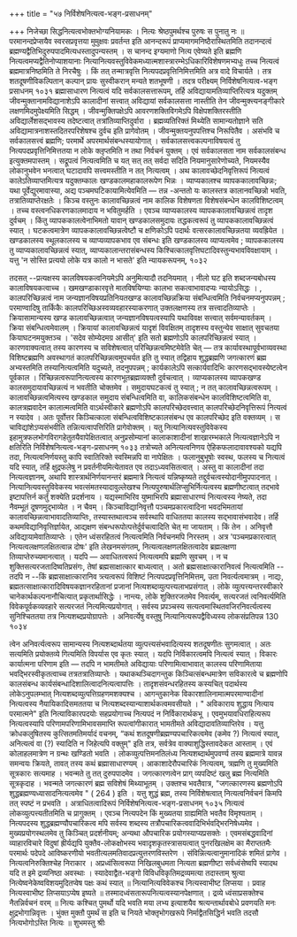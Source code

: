 +++
title = "५७ निर्विशेषनित्यत्व-भङ्ग-प्रसाधनम्"

+++
निजेच्छा सिद्धनित्यत्वभोक्तभोग्यनियामकः । नित्यः श्रेष्ठपुमर्थश्च पुरुषः स पुनातु नः ॥ 
परमानन्दप्रेप्सयैव स्वरसप्रवृत्तया मुमुक्षवः प्रवर्तन्त इति आनन्दरूपं प्राप्यमागमनिष्ठैरास्थितमिति तदानन्दत्वं ब्रह्मण्यद्वैतिभिदुरुपपादमित्यधस्तादुपन्यस्तम् । स चानन्द इग्यमाणो नित्य एवेष्यते इति ब्रह्मणि नित्यत्वमप्यद्वैतिनोप्याशयानाः नित्यानित्यवस्तुविवेकमध्यात्मशास्त्रारम्भेऽधिकारिविशेषणमभ्यधुः तच्च नित्यत्वं ब्रह्ममात्रनिष्ठमिति ते निरचैषुः । किं तत् तन्मात्रवृत्ति नित्यपदप्रवृत्तिनिमित्तमिति अत्र वादे विचार्यते । तत्र शतदूषणीविकल्पितान् कल्पान् प्रायः सुस्वीकरान् मन्यते शतभूषणी । तदत्र परीक्ष्यम् 
निर्विशेषनित्यत्व-भङ्ग प्रसाधनम् 
१०३१ 
ब्रह्मासाधारण नित्यत्वं यदि सर्वकालसत्तारूपम्, तर्हि अविद्यायामतिव्याप्तिरित्यत्र यदुक्तम् जीवन्मुक्तानामविद्यानाशेऽपि कालादीनां सत्त्वात् अविद्यायां सर्वकालसत्ता नास्तीति तेन जीवन्मुक्त्त्यनङ्गीकारे लक्षणमिदमुपेक्ष्यमिति सिद्धम् । जीवन्मुक्तिपक्षेऽपि आवरणशक्तिविगमेऽपि विक्षेपशक्तिरस्तीति अविद्यार्लेशसद्भावस्य तदेष्टत्वात् तत्रांतिव्याप्तिदुर्वारा । ब्रह्मव्यतिरिक्तं मिथ्येति सामान्यतोज्ञाने सति अविद्यामात्रनाशस्तदितरपरिशेषश्च दुर्वच इति प्रागेवोतम् । जीवन्मुक्तयनुपपत्तिश्च निरूपितैव । असंभवि च सर्वकालसत्त्वं ब्रह्मणि; परमार्थे अपरमार्थसंबन्धस्यायोगात् । सर्वकालसत्त्वकल्पनाविषयत्वं तु नित्यपदप्रवृत्तिनिमित्ततया न लोके क्लृप्तमिति न तथा निर्वचनं युक्तम् । एवं सर्वकालसता नाम सर्वकालसंबन्ध इत्युक्तमपास्तम् । सद्रूपत्वं नित्यत्वमिति च यत् सत् तत् सर्वदा सदिति नियमानुसारेणोच्यते, नियमस्यैव लोकानुभवेन भनत्वात् घटादावपि सत्त्वमस्तीति न तत् नित्यत्वम् । 
अथ कालावच्छेदनिवृत्तिरूपं नित्यत्वं कालेऽतिव्याप्तमित्यत्र यदुक्तम्कालः खण्डकालमहाकालरूपेण भिन्नः । व्याप्यकालश्च व्यापककालावच्छिन्नः; यथा पूर्वेद्युरमावास्या, अद्य पञ्चमघटिकायामित्येवमिति — तन्न -अन्ततो यः कालस्तत्र कालानवच्छिन्नो भवति, तत्रातिव्याप्तेरक्षतेः । किञ्च वस्तुनः कालावच्छिन्नत्वं नाम कालिक विशेषणता विशेषसंबन्धेन कालविशिष्टत्वम् । तच्च वस्त्वनधिकरणकालमादाय न भवितुमर्हति । एवञ्च व्याप्यकालस्य व्यापककालावच्छिन्नत्वं तादृश दुर्वचम् । किंतु व्यापककालत्वेनाभिमतो यावान् खण्डकालसमुदायः तद्धकत्वरूपं तु व्यापककालावच्छिन्नत्वं स्यात् । घटकत्वमात्रेण व्यापककालावच्छिन्नत्वेष्टौ च क्षणिकोऽपि पदार्थः वत्सरकालावच्छिन्नतया व्यवह्रियेत । खण्डकालस्य स्थूलकालस्य च व्याप्यव्यापकभाव एव संबन्धः इति खण्डकालस्य व्याप्यत्वमेव ; व्यापककालस्य तु व्याप्यकालावच्छिन्नत्वं स्यात्, व्याप्यकालान्तरासंबन्धस्य किश्चित्कालवृत्तिघटादिवस्तुन्यभावविवक्षायाम् । यत्तु 'न सोस्ति प्रत्ययो लोके यत्र कालो न भासते' इति न्यायकरूपनम्, 
१०३२ 

तदसत् --प्रत्यक्षस्य कालविषयकत्वनियमेऽपि अनुमित्यादौ तदनियमात् । नीलो घट इति शब्दजन्यबोधस्य कालाविषयकत्वाच्च । खमखण्डाकारवृत्ते
मातविषयिण्याः कालभा सकत्वाभावादप्यः न्यायोऽसिद्धः । 
, 
कालपरिच्छिन्नत्वं नाम जन्यज्ञानविषयप्रतिनियतखण्ड कालावच्छिन्नक्रिया संबन्धित्वमिति निर्वचनमप्यनुपपन्नम् ; परमाण्वादिषु तार्किकैः कालपरिच्छिअस्वव्यवहारस्याकरणात् उक्तलक्षणस्य तत्र सत्त्वादतिव्याप्तेः । क्रियासामान्यस्य खण्ड कालावच्छिन्नत्वात् जन्यज्ञानविषयत्वस्यापि यथाविवक्ष सत्त्वात् सर्वमन्यावर्तकम् । क्रिया संबन्धित्वमेवालम् । क्रियायां कालावच्छिन्नत्वं यादृशं विवक्षितम् तादृशस्य वस्तुन्येव साक्षात् सुवचतया कियाघटनमयुक्तञ्च । 'सदेव सोम्येदमग्र आसीत्' इति सतो ब्रह्मणोऽपि कालपरिच्छिन्नत्वं स्यात् । कारणवाक्यत्वात् तस्य कारणस्य च सविशेषत्वात् परिच्छिन्नत्वमिष्टमेवेति चेत् — तत्र कार्यावस्थापूर्वभाव्यवस्था विशिष्टब्रह्मणि अवस्थागतं कालपरिच्छिन्नत्वमुपचर्यत इति तु स्यात् तद्विहाय शुद्धब्रह्मणि जगत्कारणं ब्रह्म अभ्यस्तमिति तस्यानित्यत्वमिति यदुच्यते, तदनुपपन्नम् ; कार्यकालेऽपि सत्कार्यवादिभिः कारणसद्भावस्येष्टत्वेन पूर्वकाल । रिच्छिन्नत्वरूपानित्यत्वस्य कारणभूतब्रह्मव्यक्तौ दुर्वचत्वात् । व्याप्यकालस्य व्यापकखण्ड कालसमुदायावच्छिन्नत्यं न भवतीति चोक्तमेव । समुदायघटकत्वं तु स्यात् ; न तत् कालावच्छिन्नत्वरूपम् । कालावच्छिन्नत्वमित्यस्य खण्डकाल समुदाय संबन्धित्वमिति वा, कालिकसंबन्धेन कालविशिष्टत्वमिति वा, कालत्रह्मवादेन कालात्मत्वमिति वाऽर्थस्वीकारे ब्रह्मणोऽपि कालपरिच्छेदवत्त्वात् कालपरिच्छेदनिवृत्तिरूपं नित्यत्वं न स्यादेव । अतः पूर्वोत्तर किञ्चित्काला संबन्धित्वविशिष्टकालसंबन्ध एव कालपरिच्छेद इति वक्तव्यम् । स चाविद्यांशेऽप्यसंभवीति तन्नित्यत्वापत्तिरिति प्रागेवोक्तम् । 
यतु नित्यानित्यवस्तुविवेकस्य इहामुत्रफलभोगविरागहेतुतयैवापेक्षितत्वात् अनुप्रसोम्यानां कालाकाशादीनां शाखारम्भकाले नित्यत्वज्ञानेऽपि न क्षतिरिति
निर्विशेषनित्यत्व-भङ्ग-प्रसाधनम् 
१०३३ 
तत्रोच्यते अनित्यत्वनिणय ऐहिकफलादावावश्यको यद्यपि तदा, नित्यत्वनिर्णयस्तु कापि स्वातिरिक्ते स्वस्मिन्नपि वा नापेक्षितः । फलानुबुभूषोः स्वस्थ, फलस्य च नित्यत्वं यदि स्यात्, तर्हि क्षुद्रफलेषु न प्रवर्तनीयमित्येतावत एव तदाऽध्यवसितत्वात् । अस्तु वा कालादीनां तदा नित्यत्वज्ञानम्, अथापि शास्त्रार्थनिर्णयानन्तरं ब्रह्ममात्रे नित्यत्वं यन्निष्कृष्यते तद्दुर्वचत्वस्योदानीमुपपादनात् । नित्यानित्यवस्तुविवेकस्य भवत्संमतस्यादावुल्लेखश्च नित्यपुरुषार्थलिप्सुभिर्नित्यत्वस्य ब्रह्मणीष्टत्वात् तदभावे इष्टापत्तिर्न कर्तुं शक्येति प्रदर्शनाय । यद्यस्माभिरिव युष्माभिरपि ब्रह्मासाधारण्यं नित्यत्वस्य नेष्यते, तदा नैवम्भूतं दूषणमुद्भाव्येत । न चैवम् । 
किञ्चाविद्यानिवृत्तौ पञ्चमप्रकारत्वादिना भवदभिमतायां कालावच्छिन्नत्वाभावादतिव्याप्तिः, तस्यास्तथात्वञ्च सर्वस्थापि वाधिततया कालस्य सद्भावासंभवादेव। तर्हि कथमविद्यानिवृत्तिर्ज्ञायेत, आद्यक्षण संबन्धरूपोत्पत्तेर्दुर्वचत्वादिति चेत् मा जायताम् । किं तेन । अनिवृत्तौ अविद्यायामेवातिव्याप्तेः । एतेन ध्वंसरहितत्वं नित्यत्वमिति निर्वचनमपि निरस्तम् । अत्र 'पञ्चमप्रकारत्वात् नित्यत्वलक्षणलक्षितत्वान्न दोषः' इति लेखनमसंगतम्, नित्यत्वलक्षणलक्षितत्वादेव ब्रह्मलक्षणा तिव्याप्तेरुच्यमानत्वात् । 
यदपि — अवाधितत्वरूपं नित्यत्वमपि ब्रह्मणि सुवचम् । न च शुक्तिसत्यरजतादिष्वतिप्रसंगः, तेषां ब्रह्मसाक्षात्कार बाध्यत्वात् । अतो ब्रह्मसाक्षात्कारानिवत्वं नित्यत्वमिति --तदपि न --किं ब्रह्मसाक्षात्कारानिव त्र्त्यत्वरूपं विशिष्टं नित्यपदप्रवृत्तिनिमित्तम्, उता निवर्त्यत्वमात्रम् । नाद्यः, ब्रह्मतत्साक्षात्कारादिविषयकज्ञानरहितानां प्रजानां नित्यशब्दव्युत्पत्त्यलाभप्रसंगात् । लोके व्युत्पत्त्यन्तरस्वीकारे चानेकार्थकल्पनानौचित्यात् प्रकृतार्थासिद्धेः । नान्त्यः, लोके शुक्तिरजतमेव निवर्त्यम्, सत्यरजतं त्वनिवर्त्यमिति विवेकपूर्वकव्यवहारे सत्यरजतं नित्यमित्यप्रयोगात् । सर्वस्य प्रपञ्चस्य सत्यत्वमास्थितवजिरनिवर्त्यत्वस्य सुनिश्चिततया तत्र नित्यशब्दप्रयोग्रापत्तेः । अनिवर्त्येषु वस्तुषु नित्यानित्यरूपद्वैविध्यस्य लोकसंप्रतिपन्न
130 
१०३४ 

त्वेन अनिवर्त्यत्वरूप सामान्यस्य नित्यशब्दार्थतया व्युत्पत्त्यसंभवादित्यस्य शतदूषणीतः सुगमत्वात् । अतः सत्यमिति प्रयोक्तव्ये गित्यमिति विपर्यास एव कृतः स्यात् । 
यदपि निर्विकारत्वमपि नित्यत्वं स्यात् । विकारः कार्यात्मना परिणाम इति — तदपि न भामतीमते अविद्यायाः परिणामित्वाभावात् कालस्य परिणामिताया भवद्भिरस्वीकृतत्वाच्च तत्रतत्रातिव्याप्तेः । यथाकथञ्चिदागन्तुक किञ्चित्संबन्धमात्रेण सविकारत्वे च ब्रह्मणोपि कालसंबन्ध कार्यसंबन्धादिशालित्वादनित्यत्वापत्तिः । तादृशसंवन्धरहितस्य कस्यचित् पदार्थस्य लोकेऽनुपलम्भात् नित्यशब्दव्युत्पत्तिग्रहणमशक्यश्च । आगन्तुकानेक विकारशालिनामात्मपरमाण्वादीनां नित्यत्वस्य नैयायिकादिसमततया च नित्यशब्दस्यान्याशार्थकत्वमवसीयते । " अविकाराय शुद्धाय नित्याय परमात्मने" इति नित्याविकारपदयोः सहप्रयोगाच्च नित्यपदं न निर्विकारार्थकभू । एवमुभयावधिराहित्यरूप नित्यत्वस्यापि परिणामपरिणामिभावसमाप्ति रूपत्वांगीकारात् भामतीमते अविद्यादावतिव्याप्तिरेव । 
यत्तु क्रोधकलुषितस्य कुत्सितमतिमर्यादं वचनम्, “कथं शतदूषणीब्रह्मण्यपचारिकत्वमेव (कमेव ?) नित्यत्वं स्यात्, अनित्यत्वं वा (?) स्यादिति न जिहेत्यपि वक्तुम्" इति तत्र, सर्वत्रेव वाक्याशुद्धिस्तावदेकत आस्ताम् । एवं कोलाहलमात्रेण न ग्रन्थः खण्डितो भवति । लोकव्युत्पत्तिमनतिलंध्य नित्यशब्दार्थमुपवर्ण्य तस्य ब्रह्ममात्रे यावन्न समन्वयः क्रियते, तावत् तस्य कथं ब्रह्मासाधारण्यम् । आकाशादेरौपचारिकं नित्यत्वम्, त्रह्मणि तु मुख्यमिति सूत्रकारः सत्यमाह । भवन्मते तु तत् दुरुपपादमेव । जगत्कारणत्वेन प्राग् व्यपदिष्टं खलु ब्रह्म नित्यमिति सूत्रकृदाह । भवन्मते जगत्कारणं ब्रह्म सविशेषं मिथ्याभूतम् । उक्तश्च भवतैवात्र, "जगत्कारणस्य ब्रह्मणोऽपि शुद्धब्रह्मण्यध्यासादनित्यत्वमेव " ( 264 ) इति । यत्तु शुद्धं ब्रह्म, तस्य निर्विशेषत्वात् नित्यत्वनिर्वचनं किमपि तत् स्पष्टं न प्रभवति । अत्राधितत्वादिरूपं 
निर्विशेषनित्यत्व-भङ्ग-प्रसाधनम् 
१०३५ 
नित्यत्वं लोकव्युत्पत्त्यतीतमिति च प्रागुक्तम् । एवञ्च नित्यपदेन किं मुख्यतया ग्राह्यमिति भवतैव विमृश्यताम् । नित्यपदस्य शुद्धब्रह्मण्यौपचारिकत्व मपि सर्वस्य शब्दस्य तत्रौपचारिकत्ववादिभिर्भवद्भिरनिषेध्यमेव । मुख्यप्रयोगस्थलमेव तु किञ्चित् प्रदर्शनीयम्; अन्यथा औपचारिक प्रयोगस्याप्यप्रसक्तेः । एवमसंबद्धवादिनां व्याहारविचारे विदुषां ह्रीर्यद्यपि युक्तैव-लोकक्षोभस्य भवादृशकृतस्त्रासयत्वात् पुनरखिलक्षेम का मैराप्ततमैः परमार्थः पदेपदे आविष्करणीयो भवतीत्यलमतिवादप्रत्युत्तरणविस्तरेण । संविन्नित्यत्वानुमानादिकं शमितं प्रागेव । नित्यत्वनिरुक्तिश्चेह निराकार । 
अप्रध्वंसित्वरूपा निखिलबुधमता नित्यता ब्रह्मणीष्टा सर्वध्वंसेष्वपि स्यादथ यदि त इमे द्रव्यनिष्ठा अवस्थाः । स्यादेवाद्वैत-भङ्गो विविधविकृतिमद्रव्यमत्या तदास्ताम् श्रुत्या नित्येष्वनेकेष्वविशयमुदितप्वेष पक्षः कथं स्यात् ॥ नित्यानित्यविवेकश्च नित्यस्वाभीष्ट लिप्सया । 
प्रवाह नित्यस्वाभीष्ट लिप्सयाऽप्येष इष्यते ॥ 
तस्मादध्वंसतारूपनित्यत्वस्यानपेक्षणात् । द्रव्ये ध्वंसाप्रसक्तेश्च नैतन्निर्वचनं वरम् ॥ 
नित्यः कश्चित् पुमर्थो यदि भवति मया लभ्य इत्याशयैव श्रत्यन्तार्थावबोधे प्रवणयति मनः क्षुद्रभोगान्निवृत्तः । भुंक्त मुक्तौ पुमर्थं स इति च नियते भोक्तृभोगखरूपे निर्माद्वैतसिद्धिर्न भवति तदसौ नित्यभोगोऽस्ति नित्यः ॥ 
शुभमस्तु 
श्रीः